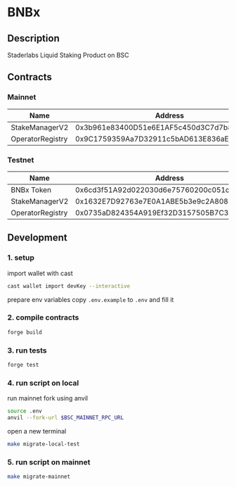 # BNBx

## Description

Staderlabs Liquid Staking Product on BSC

## Contracts

### Mainnet

| Name             | Address                                    |
| ---------------- | ------------------------------------------ |
| StakeManagerV2   | 0x3b961e83400D51e6E1AF5c450d3C7d7b80588d28 |
| OperatorRegistry | 0x9C1759359Aa7D32911c5bAD613E836aEd7c621a8 |

### Testnet

| Name             | Address                                    |
| ---------------- | ------------------------------------------ |
| BNBx Token       | 0x6cd3f51A92d022030d6e75760200c051caA7152A |
| StakeManagerV2   | 0x1632E7D92763e7E0A1ABE5b3e9c2A808aeCcbD57 |
| OperatorRegistry | 0x0735aD824354A919Ef32D3157505B7C3bc05e3f6 |

## Development

### 1. setup

import wallet with cast

```bash
cast wallet import devKey --interactive
```

prepare env variables
copy `.env.example` to `.env` and fill it

### 2. compile contracts

```bash
forge build
```

### 3. run tests

```bash
forge test
```

### 4. run script on local

run mainnet fork using anvil

```bash
source .env
anvil --fork-url $BSC_MAINNET_RPC_URL
```

open a new terminal

```bash
make migrate-local-test
```

### 5. run script on mainnet

```bash
make migrate-mainnet
```
